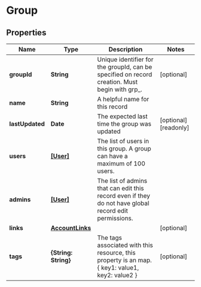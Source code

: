 # Group

## Properties

Name | Type | Description | Notes
------------ | ------------- | ------------- | -------------
**groupId** | **String** | Unique identifier for the groupId, can be specified on record creation. Must begin with grp_. | [optional] 
**name** | **String** | A helpful name for this record | 
**lastUpdated** | **Date** | The expected last time the group was updated | [optional] [readonly] 
**users** | [**[User]**](User.md) | The list of users in this group. A group can have a maximum of 100 users. | 
**admins** | [**[User]**](User.md) | The list of admins that can edit this record even if they do not have global record edit permissions. | 
**links** | [**AccountLinks**](AccountLinks.md) |  | [optional] 
**tags** | **{String: String}** | The tags associated with this resource, this property is an map. { key1: value1, key2: value2 } | [optional] 


